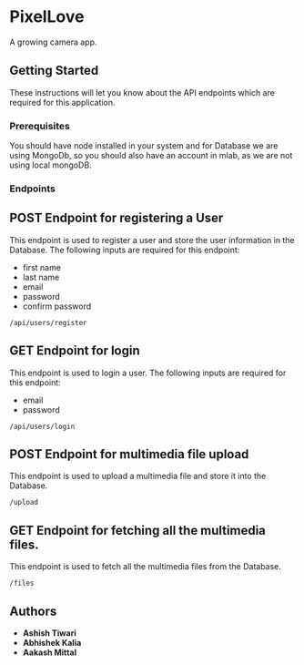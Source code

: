 # PixelLove

A growing camera app.

## Getting Started

These instructions will let you know about the API endpoints which are required for this application.

### Prerequisites

You should have node installed in your system and for Database we are using MongoDb, so you should also have an account in mlab, as we are not using local mongoDB.

### Endpoints

## POST Endpoint for registering a User

This endpoint is used to register a user and store the user information in the Database. The following inputs are required for this endpoint:
* first name
* last name
* email
* password
* confirm password

```
/api/users/register
```

## GET Endpoint for login

This endpoint is used to login a user. The following inputs are required for this endpoint:
* email
* password

```
/api/users/login
```

## POST Endpoint for multimedia file upload

This endpoint is used to upload a multimedia file and store it into the Database.

```
/upload
```

## GET Endpoint for fetching all the multimedia files.

This endpoint is used to fetch all the multimedia files from the Database.

```
/files
```

## Authors

* **Ashish Tiwari** 
* **Abhishek Kalia** 
* **Aakash Mittal** 


